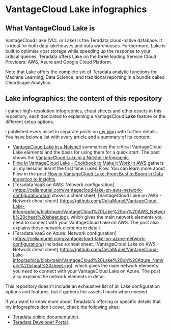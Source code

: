 # VantageCloud Lake infographics

## What VantageCloud Lake is

VantageCloud Lake (VCL or Lake) is the Teradata cloud-native database. It is ideal for both data lakehouses and data warehouses. Furthermore, Lake is built to optimise cost storage while speeding up the response to your critical queries. Teradata offers Lake on the three leading Service Cloud Providers: AWS, Azure and Google Cloud Platform.

Note that Lake offers the complete set of Teradata analytic functions for Machine Learning, Data Science, and traditional reporting in a bundle called ClearScape Analytics.

## Lake infographics: the content of this repository

I gather high-resolution infographics, cheat sheets and other assets in this repository, each dedicated to explaining a VantageCloud **Lake** feature or the different setup options.

I published every asset in separate posts on [my blog](https://celiamuriel.com/) with further details. You have below a list with every article and a summary of its content:
* [VantageCloud Lake in a Nutshell](https://celiamuriel.com/vantagecloud-lake-in-a-nutshell/) summarises the critical VantageCloud Lake elements and the basis for using them for a quick start. The post shows the [VantageCloud Lake in a Nutshell infographic](https://github.com/CeliaMuriel/VantageCloud-Lake-infographics/blob/main/VantageCloud%20Lake%20in%20a%20Nutshell.jpg).
* [Flow in VantageCloud Lake - Cookbook to Make it Work in AWS](https://github.com/CeliaMuriel/VantageCloud-Lake-infographics/blob/main/Flow%20in%20VantageCloud%20Lake%20-%20Cookbook%20to%20Make%20it%20Work%20in%20AWS.pdf) gathers all my lessons learnt the first time I used Flow. You can learn more about Flow in the post [Flow in VantageCloud Lake: From Bust to Boom in Data Ingestion to Insights](https://celiamuriel.com/flow-in-vantagecloud-lake-from-bust-to-boom-in-data-ingestion-to-insights/).
* [Teradata VaaS on AWS: Network configuration] (https://celiamuriel.com/vantagecloud-lake-on-aws-network-configuration/tab) shows a cheat sheet, [VantageCloud Lake on AWS - Network cheat sheet] (https://github.com/CeliaMuriel/VantageCloud-Lake-infographics/blob/main/VantageCloud%20Lake%20on%20AWS_Network%20cheat%20sheet.jpg), which gives the main network elements you need to connect with your VantageCloud Lake on AWS. The post also explains those network elements in detail.
* [Teradata VaaS on Azure: Network configuration] (https://celiamuriel.com/vantagecloud-lake-on-azure-network-configuration/) includes a cheat sheet, [VantageCloud Lake on AWS - Network cheat sheet] (https://github.com/CeliaMuriel/VantageCloud-Lake-infographics/blob/main/VantageCloud%20Lake%20on%20Azure_Network%20cheat%20sheet.jpg), which gives the main network elements you need to connect with your VantageCloud Lake on Azure. The post also explains the network elements in detail.

This repository doesn't include an exhaustive list of all Lake configuration options and features, but it gathers the assets I made when needed.

If you want to know more about Teradata's offering or specific details that my infographics don't cover, check the following sites:
* [Teradata online documentation](https://docs.teradata.com/).
* [Teradata Developer Portal](https://developers.teradata.com/).
